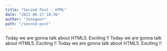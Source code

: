 ```yaml
---
title: "Second Post - HTML"
date: "2021-06-27 18:36"
author: "Joongwon"
path: "/second-post"
---
```


Today we are gonna talk about HTML5. Exciting !!
Today we are gonna talk about HTML5. Exciting !!
Today we are gonna talk about HTML5. Exciting !!
